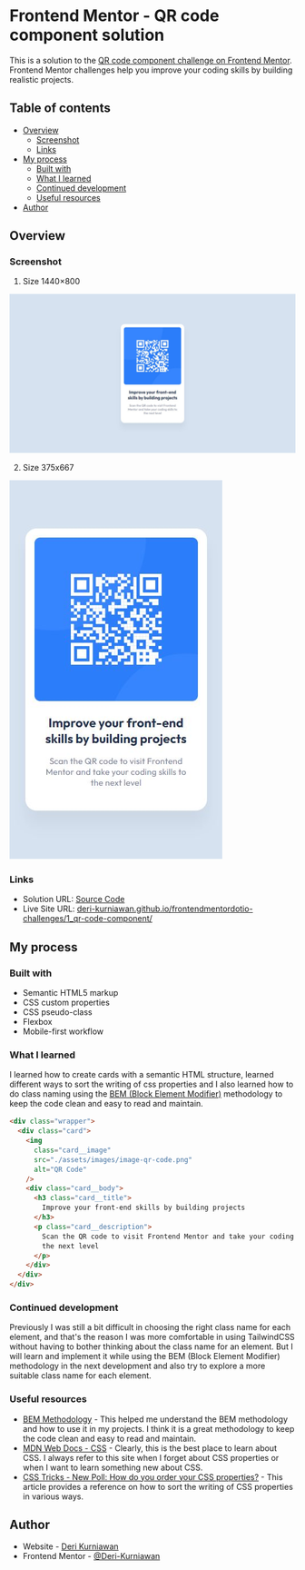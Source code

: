# Frontend Mentor - QR code component solution

This is a solution to the [QR code component challenge on Frontend Mentor](https://www.frontendmentor.io/challenges/qr-code-component-iux_sIO_H). Frontend Mentor challenges help you improve your coding skills by building realistic projects.

## Table of contents

- [Overview](#overview)
  - [Screenshot](#screenshot)
  - [Links](#links)
- [My process](#my-process)
  - [Built with](#built-with)
  - [What I learned](#what-i-learned)
  - [Continued development](#continued-development)
  - [Useful resources](#useful-resources)
- [Author](#author)

## Overview

### Screenshot

1. Size 1440×800

![](./assets//images/screenshots/1_qr-code-component_1440x800.jpg)

2. Size 375x667

![](./assets/images/screenshots/1_qr-code-component_375x667.jpg)

### Links

- Solution URL: [Source Code](https://github.com/Deri-Kurniawan/frontendmentordotio-challenges/tree/development/1_qr-code-component/)
- Live Site URL: [deri-kurniawan.github.io/frontendmentordotio-challenges/1_qr-code-component/](https://deri-kurniawan.github.io/frontendmentordotio-challenges/1_qr-code-component/index.html)

## My process

### Built with

- Semantic HTML5 markup
- CSS custom properties
- CSS pseudo-class
- Flexbox
- Mobile-first workflow

### What I learned

I learned how to create cards with a semantic HTML structure, learned different ways to sort the writing of css properties and I also learned how to do class naming using the [BEM (Block Element Modifier)](https://en.bem.info/methodology/) methodology to keep the code clean and easy to read and maintain.

```html
<div class="wrapper">
  <div class="card">
    <img
      class="card__image"
      src="./assets/images/image-qr-code.png"
      alt="QR Code"
    />
    <div class="card__body">
      <h3 class="card__title">
        Improve your front-end skills by building projects
      </h3>
      <p class="card__description">
        Scan the QR code to visit Frontend Mentor and take your coding skills to
        the next level
      </p>
    </div>
  </div>
</div>
```

### Continued development

Previously I was still a bit difficult in choosing the right class name for each element, and that's the reason I was more comfortable in using TailwindCSS without having to bother thinking about the class name for an element. But I will learn and implement it while using the BEM (Block Element Modifier) methodology in the next development and also try to explore a more suitable class name for each element.

### Useful resources

- [BEM Methodology](https://en.bem.info/methodology/) - This helped me understand the BEM methodology and how to use it in my projects. I think it is a great methodology to keep the code clean and easy to read and maintain.
- [MDN Web Docs - CSS](https://developer.mozilla.org/en-US/docs/Web/CSS) - Clearly, this is the best place to learn about CSS. I always refer to this site when I forget about CSS properties or when I want to learn something new about CSS.
- [CSS Tricks - New Poll: How do you order your CSS properties?](https://css-tricks.com/new-poll-how-order-css-properties/) - This article provides a reference on how to sort the writing of CSS properties in various ways.

## Author

- Website - [Deri Kurniawan](https://deri.my.id/)
- Frontend Mentor - [@Deri-Kurniawan](https://www.frontendmentor.io/profile/Deri-Kurniawan)
